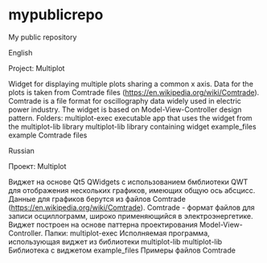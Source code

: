 # mypublicrepo
My public repository

English 

Project: Multiplot

Widget for displaying multiple plots sharing a common x axis. Data for the plots is taken from Comtrade files (https://en.wikipedia.org/wiki/Comtrade). Comtrade is a file format for oscillography data widely used in electric power industry. The widget is based on Model-View-Controller design pattern.
Folders:
multiplot-exec executable app that uses the widget from the multiplot-lib library 
multiplot-lib library containing widget
example_files example Comtrade files 

Russian

Проект: Multiplot

Виджет на основе Qt5 QWidgets с использованием бмблиотеки QWT для отображения нескольких графиков, имеющих общую ось абсцисс. Данные для графиков берутся из файлов Comtrade (https://en.wikipedia.org/wiki/Comtrade). Comtrade - формат файлов для записи осциллограмм, широко применяющийся в электроэнергетике. Виджет построен на основе паттерна проектирования Model-View-Controller.
Папки:
multiplot-exec Исполняемая программа, использующая виджет из библиотеки multiplot-lib
multiplot-lib Библиотека с виджетом
example_files Примеры файлов Comtrade 